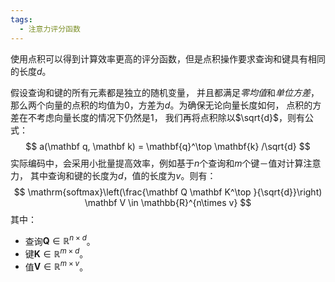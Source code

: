 ```yaml
---
tags:
  - 注意力评分函数
---
```


使用点积可以得到计算效率更高的评分函数，但是点积操作要求查询和键具有相同的长度$d$。

假设查询和键的所有元素都是独立的随机变量， 并且都满足*零均值*和*单位方差*， 那么两个向量的点积的均值为0，方差为$d$。为确保无论向量长度如何， 点积的方差在不考虑向量长度的情况下仍然是1， 我们再将点积除以$\sqrt{d}$，则有公式：
$$
a(\mathbf q, \mathbf k) = \mathbf{q}^\top \mathbf{k}  /\sqrt{d}
$$
实际编码中，会采用小批量提高效率，例如基于$n$个查询和$m$个键－值对计算注意力， 其中查询和键的长度为$d$，值的长度为$v$。则有：
$$
\mathrm{softmax}\left(\frac{\mathbf Q \mathbf K^\top }{\sqrt{d}}\right) \mathbf V \in \mathbb{R}^{n\times v}
$$
其中：
- 查询$\mathbf Q\in\mathbb R^{n\times d}$。
- 键$\mathbf K\in\mathbb R^{m\times d}$。
- 值$\mathbf V\in\mathbb R^{m\times v}$。
